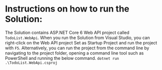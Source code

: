 # Instructions on how to run the Solution:

The Solution contains ASP.NET Core 6 Web API project called  ```TodoList.WebApi```. When you run the Solution from Visual Studio, you can right-click on the Web API project Set as Startup Project and run the project with `F5`. Alternatively, you can run the project from the command line by navigating to the project folder, opening a command line tool such as PowerShell and running the below command. 
```dotnet run .\TodoList.WebApi.csproj ```